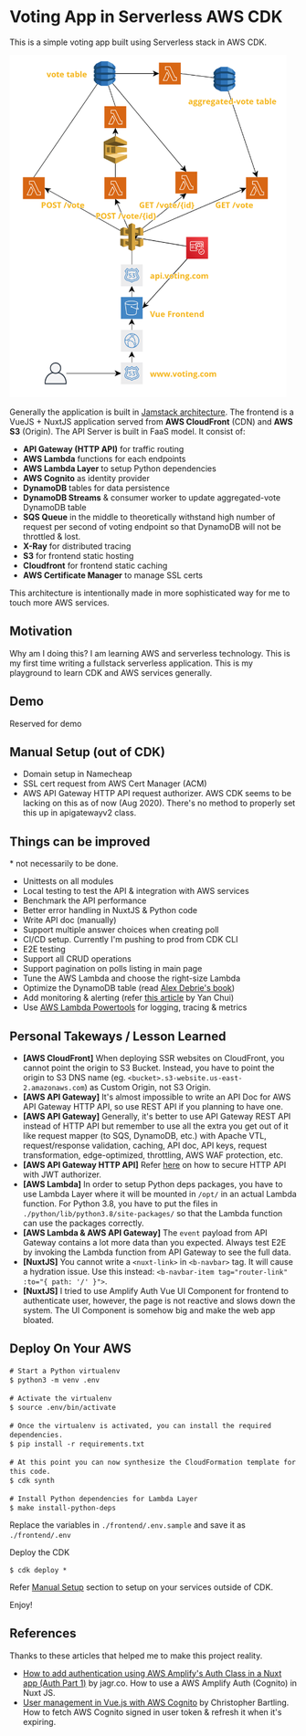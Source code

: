 
# Voting App in Serverless AWS CDK

This is a simple voting app built using Serverless stack in AWS CDK.

<a href="https://raw.githubusercontent.com/sdil/voting-serverless-cdk/master/architecture.png"><img src="https://raw.githubusercontent.com/sdil/voting-serverless-cdk/master/architecture.png" height="600" width="485" ></a>

Generally the application is built in [Jamstack architecture](https://jamstack.wtf). The frontend is a VueJS + NuxtJS application served from **AWS CloudFront** (CDN) and **AWS S3** (Origin). The API Server is built in FaaS model. It consist of:

- **API Gateway (HTTP API)** for traffic routing
- **AWS Lambda** functions for each endpoints
- **AWS Lambda Layer** to setup Python dependencies
- **AWS Cognito** as identity provider
- **DynamoDB** tables for data persistence
- **DynamoDB Streams** & consumer worker to update aggregated-vote DynamoDB table
- **SQS Queue** in the middle to theoretically withstand high number of request per second of voting endpoint so that DynamoDB will not be throttled & lost.
- **X-Ray** for distributed tracing
- **S3** for frontend static hosting
- **Cloudfront** for frontend static caching
- **AWS Certificate Manager** to manage SSL certs

This architecture is intentionally made in more sophisticated way for me to touch more AWS services.

## Motivation

Why am I doing this? I am learning AWS and serverless technology. This is my first time writing a fullstack serverless application. This is my playground to learn CDK and AWS services generally.

## Demo

Reserved for demo

## Manual Setup (out of CDK)

- Domain setup in Namecheap
- SSL cert request from AWS Cert Manager (ACM)
- AWS API Gateway HTTP API request authorizer. AWS CDK seems to be lacking on this as of now (Aug 2020). There's no method to properly set this up in apigatewayv2 class.

## Things can be improved

\* not necessarily to be done.

- Unittests on all modules
- Local testing to test the API & integration with AWS services
- Benchmark the API performance
- Better error handling in NuxtJS & Python code
- Write API doc (manually)
- Support multiple answer choices when creating poll
- CI/CD setup. Currently I'm pushing to prod from CDK CLI
- E2E testing
- Support all CRUD operations
- Support pagination on polls listing in main page
- Tune the AWS Lambda and choose the right-size Lambda
- Optimize the DynamoDB table (read [Alex Debrie's book](https://www.dynamodbbook.com/))
- Add monitoring & alerting (refer [this article](https://lumigo.io/blog/what-alerts-should-you-have-for-serverless-applications/) by Yan Chui)
- Use [AWS Lambda Powertools](https://github.com/awslabs/aws-lambda-powertools-python) for logging, tracing & metrics

## Personal Takeways / Lesson Learned

- **[AWS CloudFront]** When deploying SSR websites on CloudFront, you cannot point the origin to S3 Bucket. Instead, you have to point the origin to S3 DNS name (eg. `<bucket>.s3-website.us-east-2.amazonaws.com`) as Custom Origin, not S3 Origin.
- **[AWS API Gateway]** It's almost impossible to write an API Doc for AWS API Gateway HTTP API, so use REST API if you planning to have one.
- **[AWS API Gateway]** Generally, it's better to use API Gateway REST API instead of HTTP API but remember to use all the extra you get out of it like request mapper (to SQS, DynamoDB, etc.) with Apache VTL, request/response validation, caching, API doc, API keys, request transformation, edge-optimized, throttling, AWS WAF protection, etc.
- **[AWS API Gateway HTTP API]** Refer [here](https://auth0.com/blog/securing-aws-http-apis-with-jwt-authorizers/#Add-a-JWT-Authorizer-to-Your-API) on how to secure HTTP API with JWT authorizer.
- **[AWS Lambda]** In order to setup Python deps packages, you have to use Lambda Layer where it will be mounted in `/opt/` in an actual Lambda function. For Python 3.8, you have to put the files in `./python/lib/python3.8/site-packages/` so that the Lambda function can use the packages correctly.
- **[AWS Lambda & AWS API Gateway]** The `event` payload from API Gateway contains a lot more data than you expected. Always test E2E by invoking the Lambda function from API Gateway to see the full data.
- **[NuxtJS]** You cannot write a `<nuxt-link>` in `<b-navbar>` tag. It will cause a hydration issue. Use this instead: `<b-navbar-item tag="router-link" :to="{ path: '/' }">`.
- **[NuxtJS]** I tried to use Amplify Auth Vue UI Component for frontend to authenticate user, however, the page is not reactive and slows down the system. The UI Component is somehow big and make the web app bloated.

## Deploy On Your AWS

```
# Start a Python virtualenv
$ python3 -m venv .env

# Activate the virtualenv
$ source .env/bin/activate

# Once the virtualenv is activated, you can install the required dependencies.
$ pip install -r requirements.txt

# At this point you can now synthesize the CloudFormation template for this code.
$ cdk synth

# Install Python dependencies for Lambda Layer
$ make install-python-deps
```

Replace the variables in `./frontend/.env.sample` and save it as `./frontend/.env`

Deploy the CDK

```
$ cdk deploy *
```

Refer [Manual Setup](#manual-setup-out-of-cdk) section to setup on your services outside of CDK.

Enjoy!

## References

Thanks to these articles that helped me to make this project reality.

- [How to add authentication using AWS Amplify's Auth Class in a Nuxt app (Auth Part 1)](https://www.youtube.com/watch?v=fzcG5Oe31bo) by jagr.co. How to use a AWS Amplify Auth (Cognito) in Nuxt JS.
- [User management in Vue.js with AWS Cognito](https://medium.com/js-dojo/user-management-in-vue-js-with-aws-cognito-1905511b93b) by Christopher Bartling. How to fetch AWS Cognito signed in user token & refresh it when it's expiring.
